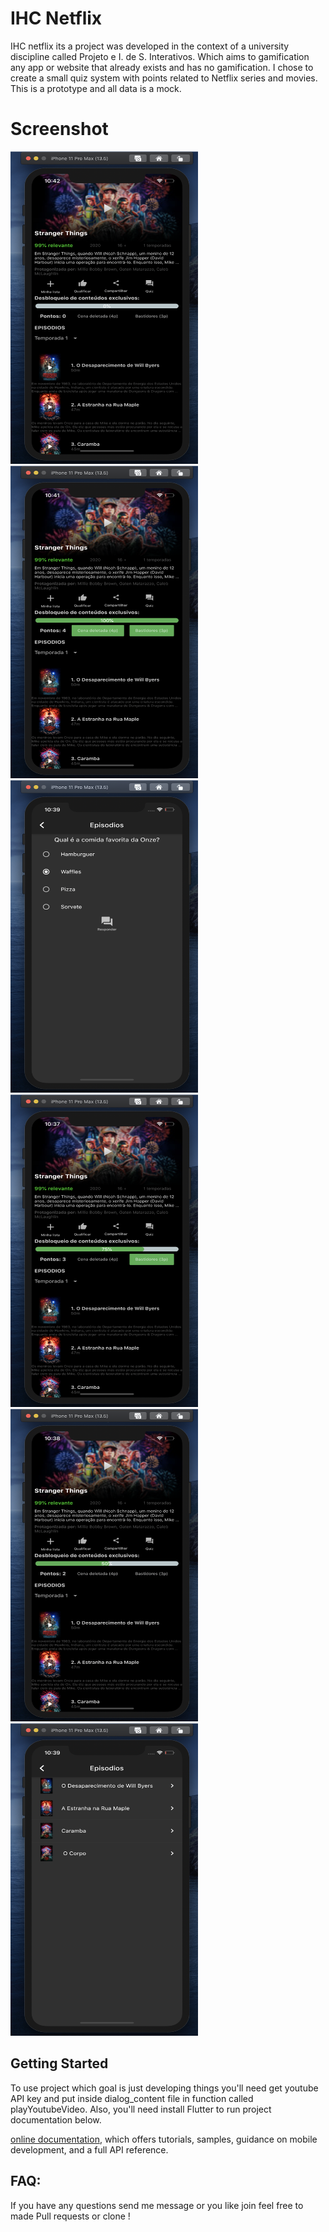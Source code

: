 # IHC Netflix

IHC netflix its a project was developed in the context of a university discipline called Projeto e I. de S. Interativos. Which aims to gamification any app or website that already exists and has no gamification. I chose to create a small quiz system with points related to Netflix series and movies. This is a prototype and all data is a mock.

# Screenshot
<img src="/screenshot/image1.png" width = "300" height="500px"/> <img src="/screenshot/image2.png" width = "300" height="500px"/> 
<img src="/screenshot/image3.png" width = "300" height="500px"/> <img src="/screenshot/image4.png" width = "300" height="500px"/> 
<img src="/screenshot/image5.png"  width = "300" height="500px"/> <img src="/screenshot/image6.png"  width = "300" height="500px"/>  

## Getting Started

To use project which goal is just developing things you'll need get youtube API key and put inside dialog_content file in function called playYoutubeVideo. 
Also, you'll need install Flutter to run project documentation below.

[online documentation](https://flutter.dev/docs), which offers tutorials,
samples, guidance on mobile development, and a full API reference.


## FAQ:
If you have any questions send me message or you like join feel free to made Pull requests or clone !


